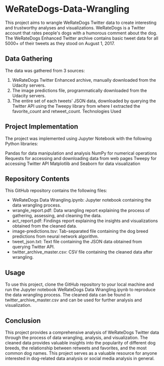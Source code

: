 # WeRateDogs-Data-Wrangling
This project aims to wrangle WeRateDogs Twitter data to create interesting and trustworthy analyses and visualizations. 
WeRateDogs is a Twitter account that rates people's dogs with a humorous comment about the dog. The WeRateDogs Enhanced Twitter archive contains basic tweet data for all 5000+ of their tweets as they stood on August 1, 2017.

## Data Gathering
The data was gathered from 3 sources:

1. WeRateDogs Twitter Enhanced archive, manually downloaded from the Udacity servers.
2. The image predictions file, programmatically downloaded from the Udacity servers.
3. The entire set of each tweets’ JSON data, downloaded by querying the Twitter API using the Tweepy library from where I extracted the favorite_count and retweet_count.
Technologies Used

## Project Implementation
The project was implemented using Jupyter Notebook with the following Python libraries:

Pandas for data manipulation and analysis
NumPy for numerical operations
Requests for accessing and downloading data from web pages
Tweepy for accessing Twitter API
Matplotlib and Seaborn for data visualization

## Repository Contents
This GitHub repository contains the following files:

* WeRateDogs Data Wrangling.ipynb: Jupyter notebook containing the data wrangling process.
* wrangle_report.pdf: Data wrangling report explaining the process of gathering, assessing, and cleaning the data.
* act_report.pdf: Findings report explaining the insights and visualizations obtained from the cleaned data.
* image-predictions.tsv: Tab-separated file containing the dog breed predictions from neural network algorithm.
* tweet_json.txt: Text file containing the JSON data obtained from querying Twitter API.
* twitter_archive_master.csv: CSV file containing the cleaned data after wrangling.

## Usage
To use this project, clone the GitHub repository to your local machine and run the Jupyter notebook WeRateDogs Data Wrangling.ipynb to reproduce the data wrangling process. 
The cleaned data can be found in twitter_archive_master.csv and can be used for further analysis and visualization.

## Conclusion
This project provides a comprehensive analysis of WeRateDogs Twitter data through the process of data wrangling, analysis, and visualization. The cleaned data provides valuable insights into the popularity of different dog breeds, the relationship between retweets and favorites, and the most common dog names. This project serves as a valuable resource for anyone interested in dog-related data analysis or social media analysis in general.
